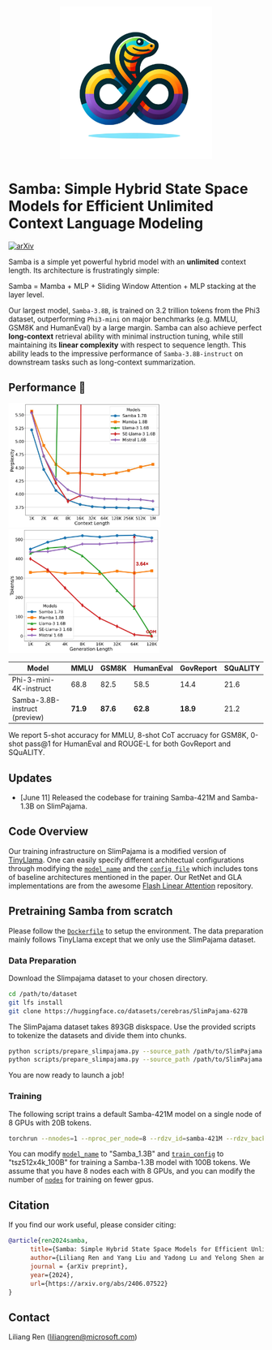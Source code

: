 
<div align="center">
  <img src="assets/Samba-pic.webp" width="300"/>
</div>


<h1 align="left"> Samba: Simple Hybrid State Space Models for Efficient Unlimited Context Language Modeling</h1>

[![arXiv](https://img.shields.io/badge/Paper-2406.07522-blue.svg?style=flat-square)](https://arxiv.org/abs/2406.07522)


Samba is a simple yet powerful hybrid model with an **unlimited** context length. Its architecture is frustratingly simple: 

Samba = Mamba + MLP + Sliding Window Attention + MLP stacking at the layer level.

Our largest model, `Samba-3.8B`, is trained on 3.2 trillion tokens from the Phi3 dataset, outperforming `Phi3-mini` on major benchmarks (e.g. MMLU, GSM8K and HumanEval) by a large margin. Samba can also achieve perfect **long-context** retrieval ability with minimal instruction tuning, while still maintaining its **linear complexity** with respect to sequence length. This ability leads to the impressive performance of `Samba-3.8B-instruct` on downstream tasks such as long-context summarization. 


## Performance :rocket:
<div align="left">
  <img src="assets/ppl.jpg" width="300"/>
  <img src="assets/gen_speed.jpg" width="298"/>
</div>


| Model                         | MMLU | GSM8K | HumanEval | GovReport | SQuALITY |
|-------------------------------|------|-------|-----------|-----------|----------|
| Phi-3-mini-4K-instruct   | 68.8 | 82.5  | 58.5      | 14.4      | 21.6     |
| Samba-3.8B-instruct (preview)       | **71.9** | **87.6** | **62.8**      | **18.9**      | 21.2     |

We report 5-shot accuracy for MMLU, 8-shot CoT accruacy for GSM8K, 0-shot pass@1 for HumanEval and ROUGE-L for both GovReport and SQuALITY.
## Updates
- [June 11] Released the codebase for training Samba-421M and Samba-1.3B on SlimPajama. 


## Code Overview
Our training infrastructure on SlimPajama is a modified version of [TinyLlama](https://github.com/jzhang38/TinyLlama). One can easily specify different architectual configurations through modifying the [`model_name`](pretrain.py#L30) and the [`config file`](lit_gpt/config.py) which includes tons of baseline architectures mentioned in the paper. Our RetNet and GLA implementations are from the awesome [Flash Linear Attention](https://github.com/sustcsonglin/flash-linear-attention) repository.


## Pretraining Samba from scratch
Please follow the [`Dockerfile`](Dockerfile) to setup the environment. The data preparation mainly follows TinyLlama except that we only use the SlimPajama dataset.

### Data Preparation

Download the Slimpajama dataset to your chosen directory.
```bash
cd /path/to/dataset
git lfs install
git clone https://huggingface.co/datasets/cerebras/SlimPajama-627B
```
The SlimPajama dataset takes 893GB diskspace. Use the provided scripts to tokenize the datasets and divide them into chunks.
```bash
python scripts/prepare_slimpajama.py --source_path /path/to/SlimPajama --tokenizer_path data/llama  --destination_path data/slim --split validation --percentage 1.0
python scripts/prepare_slimpajama.py --source_path /path/to/SlimPajama --tokenizer_path data/llama  --destination_path data/slim --split train --percentage 1.0
```
You are now ready to launch a job!

### Training
The following script trains a default Samba-421M model on a single node of 8 GPUs with 20B tokens.
```bash
torchrun --nnodes=1 --nproc_per_node=8 --rdzv_id=samba-421M --rdzv_backend=c10d  --rdzv_endpoint=${MASTER_ADDR}:${MASTER_PORT} pretrain.py --train_data_dir data/slim --val_data_dir data/slim 
```
You can modify [`model_name`](pretrain.py#L30) to "Samba_1.3B" and [`train_config`](pretrain.py#L31) to "tsz512x4k_100B" for training a Samba-1.3B model with 100B tokens. We assume that you have 8 nodes each with 8 GPUs, and you can modify the number of [`nodes`](pretrain.py#L44) for training on fewer gpus.



## Citation

If you find our work useful, please consider citing:

```bibtex
@article{ren2024samba,
      title={Samba: Simple Hybrid State Space Models for Efficient Unlimited Context Language Modeling}, 
      author={Liliang Ren and Yang Liu and Yadong Lu and Yelong Shen and Chen Liang and Weizhu Chen},
      journal = {arXiv preprint},
      year={2024},
      url={https://arxiv.org/abs/2406.07522}
}
```

## Contact

Liliang Ren (liliangren@microsoft.com)
